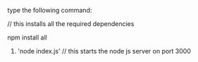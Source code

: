type the following command:

// this installs all the required dependencies


npm install all 
 
1. 'node index.js'  // this starts the node js server on port 3000

